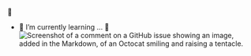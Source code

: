  :new_moon_with_face:
- 🌱 I’m currently learning ... :t-rex:
    ![Screenshot of a comment on a GitHub issue showing an image, added in the Markdown, of an Octocat smiling and raising a tentacle.](https://i.pinimg.com/originals/6c/72/a7/6c72a7ab88e7b5b5d2f203500fced3c9.gif)
 


<!---
Ichkko/Ichkko is a ✨ special ✨ repository because its `README.md` (this file) appears on your GitHub profile.
You can click the Preview link to take a look at your changes.
--->
